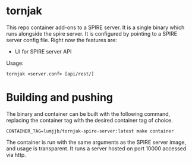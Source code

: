# tornjak

This repo container add-ons to a SPIRE server. It is a single binary which runs alongside the spire server. It is configured by pointing to a SPIRE server config file. Right now the features are:

- UI for SPIRE server API

Usage:
```
tornjak <server.conf> [api/rest/]
```


# Building and pushing

The binary and container can be built with the following command, replacing the container tag with the desired container tag of choice.

```
CONTAINER_TAG=lumjjb/tornjak-spire-server:latest make container
```

The container is run with the same arguments as the SPIRE server image, and usage is transparent. It runs a server hosted on port 10000 accessed via http.
